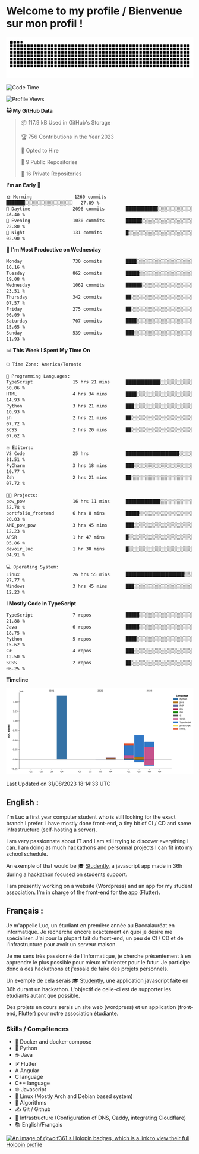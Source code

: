 # Welcome to my profile / Bienvenue sur mon profil !

![snake gif](https://github.com/wolf-361/wolf-361/blob/output/github-contribution-grid-snake.svg)

<!--START_SECTION:waka-->
![Code Time](http://img.shields.io/badge/Code%20Time-321%20hrs%2011%20mins-blue)

![Profile Views](http://img.shields.io/badge/Profile%20Views-0-blue)

**🐱 My GitHub Data** 

> 📦 117.9 kB Used in GitHub's Storage 
 > 
> 🏆 756 Contributions in the Year 2023
 > 
> 💼 Opted to Hire
 > 
> 📜 9 Public Repositories 
 > 
> 🔑 16 Private Repositories 
 > 
**I'm an Early 🐤** 

```text
🌞 Morning                1260 commits        ███████░░░░░░░░░░░░░░░░░░   27.89 % 
🌆 Daytime                2096 commits        ████████████░░░░░░░░░░░░░   46.40 % 
🌃 Evening                1030 commits        ██████░░░░░░░░░░░░░░░░░░░   22.80 % 
🌙 Night                  131 commits         █░░░░░░░░░░░░░░░░░░░░░░░░   02.90 % 
```
📅 **I'm Most Productive on Wednesday** 

```text
Monday                   730 commits         ████░░░░░░░░░░░░░░░░░░░░░   16.16 % 
Tuesday                  862 commits         █████░░░░░░░░░░░░░░░░░░░░   19.08 % 
Wednesday                1062 commits        ██████░░░░░░░░░░░░░░░░░░░   23.51 % 
Thursday                 342 commits         ██░░░░░░░░░░░░░░░░░░░░░░░   07.57 % 
Friday                   275 commits         ██░░░░░░░░░░░░░░░░░░░░░░░   06.09 % 
Saturday                 707 commits         ████░░░░░░░░░░░░░░░░░░░░░   15.65 % 
Sunday                   539 commits         ███░░░░░░░░░░░░░░░░░░░░░░   11.93 % 
```


📊 **This Week I Spent My Time On** 

```text
🕑︎ Time Zone: America/Toronto

💬 Programming Languages: 
TypeScript               15 hrs 21 mins      █████████████░░░░░░░░░░░░   50.06 % 
HTML                     4 hrs 34 mins       ████░░░░░░░░░░░░░░░░░░░░░   14.93 % 
Python                   3 hrs 21 mins       ███░░░░░░░░░░░░░░░░░░░░░░   10.93 % 
sh                       2 hrs 21 mins       ██░░░░░░░░░░░░░░░░░░░░░░░   07.72 % 
SCSS                     2 hrs 20 mins       ██░░░░░░░░░░░░░░░░░░░░░░░   07.62 % 

🔥 Editors: 
VS Code                  25 hrs              ████████████████████░░░░░   81.51 % 
PyCharm                  3 hrs 18 mins       ███░░░░░░░░░░░░░░░░░░░░░░   10.77 % 
Zsh                      2 hrs 21 mins       ██░░░░░░░░░░░░░░░░░░░░░░░   07.72 % 

🐱‍💻 Projects: 
pow_pow                  16 hrs 11 mins      █████████████░░░░░░░░░░░░   52.78 % 
portfolio_frontend       6 hrs 8 mins        █████░░░░░░░░░░░░░░░░░░░░   20.03 % 
AMI_pow_pow              3 hrs 45 mins       ███░░░░░░░░░░░░░░░░░░░░░░   12.23 % 
APSR                     1 hr 47 mins        █░░░░░░░░░░░░░░░░░░░░░░░░   05.86 % 
devoir_luc               1 hr 30 mins        █░░░░░░░░░░░░░░░░░░░░░░░░   04.91 % 

💻 Operating System: 
Linux                    26 hrs 55 mins      ██████████████████████░░░   87.77 % 
Windows                  3 hrs 45 mins       ███░░░░░░░░░░░░░░░░░░░░░░   12.23 % 
```

**I Mostly Code in TypeScript** 

```text
TypeScript               7 repos             █████░░░░░░░░░░░░░░░░░░░░   21.88 % 
Java                     6 repos             █████░░░░░░░░░░░░░░░░░░░░   18.75 % 
Python                   5 repos             ████░░░░░░░░░░░░░░░░░░░░░   15.62 % 
C#                       4 repos             ███░░░░░░░░░░░░░░░░░░░░░░   12.50 % 
SCSS                     2 repos             ██░░░░░░░░░░░░░░░░░░░░░░░   06.25 % 
```



**Timeline**

![Lines of Code chart](https://raw.githubusercontent.com/wolf-361/wolf-361/main/assets/bar_graph.png)


 Last Updated on 31/08/2023 18:14:33 UTC
<!--END_SECTION:waka-->

## English : 

I'm Luc a first year computer student who is still looking for the exact branch I prefer. I have mostly done front-end, a tiny bit of CI / CD and some infrastructure (self-hosting a server).

I am very passionnate about IT and I am still trying to discover everything I can. I am doing as much hackathons and personnal projects I can fit into my school schedule.

An exemple of that would be 🎓 [Studently](https://github.com/wolf-361/Studently-CodeJam12), a javascript app made in 36h during a hackathon focused on students support.

I am presently working on a website (Wordpress) and an app for my student association. I'm in charge of the front-end for the app (Flutter).

## Français :

Je m'appelle Luc, un étudiant en première année au Baccalauréat en informatique. Je recherche encore exactement en quoi je désire me spécialiser. J'ai pour la plupart fait du front-end, un peu de CI / CD et de l'infrastructure pour avoir un serveur maison.

Je me sens très passionné de l'informatique, je cherche présentement à en apprendre le plus possible pour mieux m'orienter pour le futur. Je participe donc à des hackathons et j'essaie de faire des projets personnels.

Un exemple de cela serais 🎓 [Studently](https://github.com/wolf-361/Studently-CodeJam12), une application javascript faite en 36h durant un hackathon. L'objectif de celle-ci est de supporter les étudiants autant que possible.

Des projets en cours serais un site web (wordpress) et un application (front-end, Flutter) pour notre association étudiante.

###  Skills / Compétences

* 🐋 Docker and docker-compose
* 🐍 Python
* ☕ Java
* ℱ Flutter
* A Angular
* C language
* C++ language
* 🌐 Javascript
* 🐧 Linux (Mostly Arch and Debian based system)
* 🧩 Algorithms
* ✍️ Git / Github
* 📜 Infrastructure (Configuration of DNS, Caddy, integrating Cloudflare)
* 📚 English/Français

[![An image of @wolf361's Holopin badges, which is a link to view their full Holopin profile](https://holopin.me/wolf361)](https://holopin.io/@wolf361)


